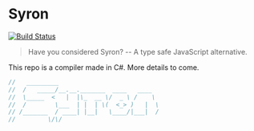 # Syron

[![Build Status](https://dev.azure.com/GGGHS/Syron/_apis/build/status/Cyrus-0101.syron?branchName=master)](https://dev.azure.com/GGGHS/Syron/_build/latest?definitionId=1&branchName=master)

> Have you considered Syron? -- A type safe JavaScript alternative.

This repo is a compiler made in C#. More details to come.

```c#
//   _________
//  /   _____/__.__._______  ____   ____  
//  \_____  <   |  |\_  __ \/  _ \ /    \ 
//  /        \___  | |  | \(  <_> )   |  \
// /_______  / ____| |__|   \____/|___|  /
//         \/\/               
```